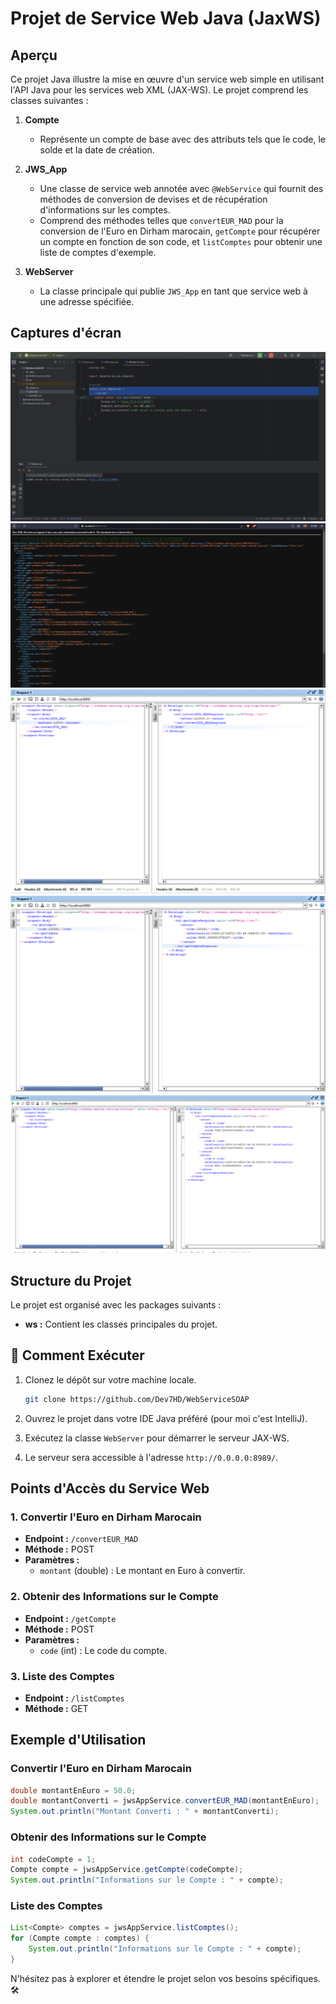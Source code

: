 # Projet de Service Web Java (JaxWS)

## Aperçu
Ce projet Java illustre la mise en œuvre d'un service web simple en utilisant l'API Java pour les services web XML (JAX-WS). Le projet comprend les classes suivantes :

1. **Compte**
    - Représente un compte de base avec des attributs tels que le code, le solde et la date de création.

2. **JWS_App**
    - Une classe de service web annotée avec `@WebService` qui fournit des méthodes de conversion de devises et de récupération d'informations sur les comptes.
    - Comprend des méthodes telles que `convertEUR_MAD` pour la conversion de l'Euro en Dirham marocain, `getCompte` pour récupérer un compte en fonction de son code, et `listComptes` pour obtenir une liste de comptes d'exemple.

3. **WebServer**
    - La classe principale qui publie `JWS_App` en tant que service web à une adresse spécifiée.

## Captures d'écran
![Demarrage du serveur](./screenshots/Demarrageduserveur.png)
![WSDL](./screenshots/WSDL.png)
![Convertion du EUR vers MAD](./screenshots/convertEUR_MAD.png)
![Methode getCompte](./screenshots/getCompte.png)
![Methode listComptes](./screenshots/listComptes.png)


## Structure du Projet
Le projet est organisé avec les packages suivants :

- **ws :** Contient les classes principales du projet.

## 🚀 Comment Exécuter
1. Clonez le dépôt sur votre machine locale.
   ```bash
   git clone https://github.com/Dev7HD/WebServiceSOAP
   ```

2. Ouvrez le projet dans votre IDE Java préféré (pour moi c'est IntelliJ).

3. Exécutez la classe `WebServer` pour démarrer le serveur JAX-WS.

4. Le serveur sera accessible à l'adresse `http://0.0.0.0:8989/`.

## Points d'Accès du Service Web

### 1. Convertir l'Euro en Dirham Marocain
- **Endpoint :** `/convertEUR_MAD`
- **Méthode :** POST
- **Paramètres :**
  - `montant` (double) : Le montant en Euro à convertir.

### 2. Obtenir des Informations sur le Compte
- **Endpoint :** `/getCompte`
- **Méthode :** POST
- **Paramètres :**
  - `code` (int) : Le code du compte.

### 3. Liste des Comptes
- **Endpoint :** `/listComptes`
- **Méthode :** GET

## Exemple d'Utilisation

### Convertir l'Euro en Dirham Marocain
```java
double montantEnEuro = 50.0;
double montantConverti = jwsAppService.convertEUR_MAD(montantEnEuro);
System.out.println("Montant Converti : " + montantConverti);
```

### Obtenir des Informations sur le Compte
```java
int codeCompte = 1;
Compte compte = jwsAppService.getCompte(codeCompte);
System.out.println("Informations sur le Compte : " + compte);
```

### Liste des Comptes
```java
List<Compte> comptes = jwsAppService.listComptes();
for (Compte compte : comptes) {
    System.out.println("Informations sur le Compte : " + compte);
}
```

N'hésitez pas à explorer et étendre le projet selon vos besoins spécifiques. 🛠️
